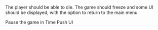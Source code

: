 The player should be able to die. The game should freeze and some UI should be displayed, with the option to return to the main menu. 

Pause the game in Time
Push UI


